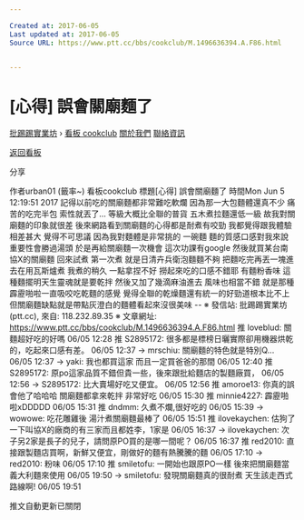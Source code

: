```yaml
---

Created at: 2017-06-05
Last updated at: 2017-06-05
Source URL: https://www.ptt.cc/bbs/cookclub/M.1496636394.A.F86.html


---
```


# [心得] 誤會關廟麵了


[批踢踢實業坊](https://www.ptt.cc/) › [看板 cookclub](https://www.ptt.cc/bbs/cookclub/index.html) [關於我們](https://www.ptt.cc/about.html) [聯絡資訊](https://www.ptt.cc/contact.html)

[返回看板](https://www.ptt.cc/bbs/cookclub/index.html)

分享

作者urban01 (籤率~)
看板cookclub
標題\[心得\] 誤會關廟麵了
時間Mon Jun 5 12:19:51 2017
記得以前吃的關廟麵都非常難吃軟爛 因為那一大包麵體還真不少 痛苦的吃完半包 索性就丟了... 等級大概比全聯的普貨 五木煮拉麵還低一級 故我對關廟麵的印象就很差 後來網路看到關廟麵的心得都是耐煮有咬勁 我都覺得跟我體驗相差甚大 覺得不可思議 因為我對麵體是非常挑的 一碗麵 麵的質感口感對我來說重要性會勝過湯頭 於是再給關廟麵一次機會 這次功課有google 然後就買某台南協X的關廟麵 回來試煮 第一次煮 就是日清卉兵衛泡麵麵不夠 把麵吃完再丟一塊進去在用瓦斯爐煮 我煮的稍久 一點拿捏不好 撈起來吃的口感不錯耶 有麵粉香味 這種麵擺明天生靈魂就是要乾拌 然後又加了幾滴麻油進去 風味也相當不錯 就是那種霹靂啪啦一直吸咬吃乾麵的感覺 覺得全聯的乾燥麵還有統一的好勁道根本比不上 但關廟麵缺點就是帶點灰澄白的麵體看起來沒很美味 -- ※ 發信站: 批踢踢實業坊(ptt.cc), 來自: 118.232.89.35 ※ 文章網址: <https://www.ptt.cc/bbs/cookclub/M.1496636394.A.F86.html>
推 loveblud: 關麵超好吃的好嗎 06/05 12:28
推 S2895172: 很多都是標榜日曬實際卻用機器烘乾的，吃起來口感有差。 06/05 12:37
→ mrschiu: 關廟麵的特色就是特別Q... 06/05 12:37
→ yaki: 我也都買這家 而且一定買爸爸的那間 06/05 12:40
推 S2895172: 原po這家品質不錯但貴一些，後來跟批給麵店的製麵廠買， 06/05 12:56
→ S2895172: 比大賣場好吃又便宜。 06/05 12:56
推 amoroe13: 你真的誤會他了哈哈哈 關廟麵都拿來乾拌 非常好吃 06/05 15:30
推 minnie4227: 霹靂啪啦xDDDDD 06/05 15:31
推 dndmm: 久煮不爛,很好吃的 06/05 15:39
→ wowowe: 吃花雕雞後 湯汁煮關廟麵最棒了 06/05 15:51
推 ilovekaychen: 估狗了一下叫協X的廠商的有三家而且都姓李，1家是 06/05 16:37
→ ilovekaychen: 次子另2家是長子的兒子，請問原PO買的是哪一間呢？ 06/05 16:37
推 red2010: 直接跟製麵店買啊，新鮮又便宜，剛做好的麵有熱騰騰的麵 06/05 17:10
→ red2010: 粉味 06/05 17:10
推 smiletofu: 一開始也跟原PO一樣 後來把關廟麵當義大利麵來使用 06/05 19:50
→ smiletofu: 發現關廟麵真的很耐煮 天生該走西式路線啊! 06/05 19:51

推文自動更新已關閉

